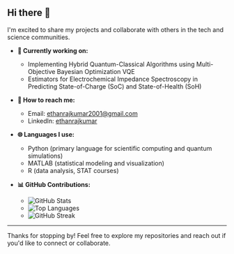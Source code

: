 ## Hi there 👋

I'm excited to share my projects and collaborate with others in the tech and science communities. 

- **🔧 Currently working on:**
  - Implementing Hybrid Quantum-Classical Algorithms using Multi-Objective Bayesian Optimization VQE 
  - Estimators for Electrochemical Impedance Spectroscopy in Predicting State-of-Charge (SoC) and State-of-Health (SoH)

- **📧 How to reach me:**
  - Email: ethanrajkumar2001@gmail.com
  - LinkedIn: [ethanrajkumar](https://www.linkedin.com/in/ethanrajkumar/)
 
- **🌐 Languages I use:**
  - Python (primary language for scientific computing and quantum simulations)
  - MATLAB (statistical modeling and visualization)
  - R (data analysis, STAT courses)

- **📊 GitHub Contributions:**
  - ![GitHub Stats](https://github-readme-stats.vercel.app/api?username=ethraj2001&show_icons=true&theme=radical)
  - ![Top Languages](https://github-readme-stats.vercel.app/api/top-langs/?username=ethraj2001&layout=compact&theme=radical)
  - ![GitHub Streak](https://github-readme-streak-stats.herokuapp.com?user=ethraj2001)

---

Thanks for stopping by! Feel free to explore my repositories and reach out if you'd like to connect or collaborate.
